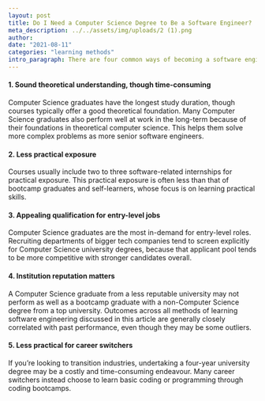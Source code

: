 ```yaml
---
layout: post
title: Do I Need a Computer Science Degree to Be a Software Engineer?
meta_description: ../../assets/img/uploads/2 (1).png
author:
date: "2021-08-11"
categories: "learning methods"
intro_paragraph: There are four common ways of becoming a software engineer in Singapore. Obtaining a university degree in Computer Science is perhaps the most traditional, though time-consuming, route to becoming a software engineer. We outline key considerations to help you decide if this course of study is right for you.
---
```


#### 1. Sound theoretical understanding, though time-consuming

Computer Science graduates have the longest study duration, though courses typically offer a good theoretical foundation. Many Computer Science graduates also perform well at work in the long-term because of their foundations in theoretical computer science. This helps them solve more complex problems as more senior software engineers.

#### 2. Less practical exposure

Courses usually include two to three software-related internships for practical exposure. This practical exposure is often less than that of bootcamp graduates and self-learners, whose focus is on learning practical skills.

#### 3. Appealing qualification for entry-level jobs

Computer Science graduates are the most in-demand for entry-level roles. Recruiting departments of bigger tech companies tend to screen explicitly for Computer Science university degrees, because that applicant pool tends to be more competitive with stronger candidates overall.

#### 4. Institution reputation matters

A Computer Science graduate from a less reputable university may not perform as well as a bootcamp graduate with a non-Computer Science degree from a top university. Outcomes across all methods of learning software engineering discussed in this article are generally closely correlated with past performance, even though they may be some outliers.

#### 5. Less practical for career switchers

If you’re looking to transition industries, undertaking a four-year university degree may be a costly and time-consuming endeavour. Many career switchers instead choose to learn basic coding or programming through coding bootcamps.
